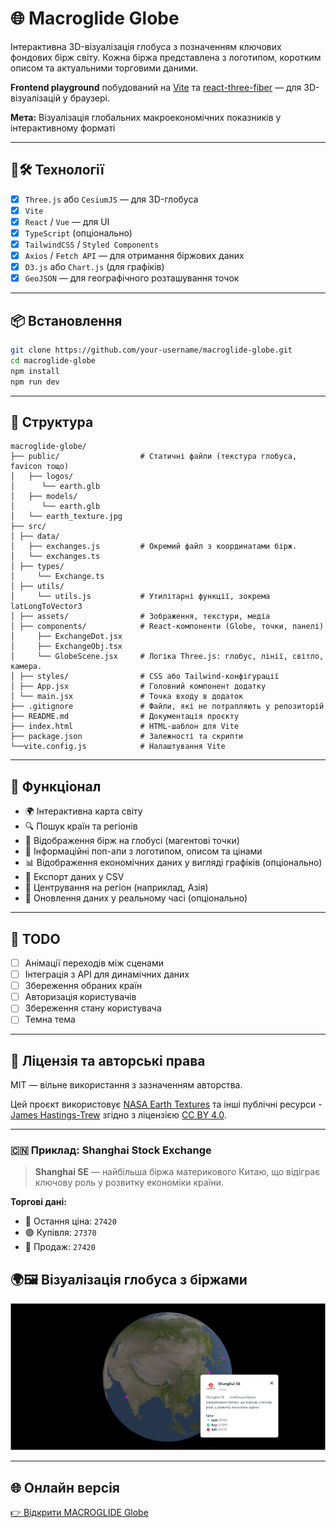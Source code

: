# 🌐 Macroglide Globe

Інтерактивна 3D-візуалізація глобуса з позначенням ключових фондових бірж світу. Кожна біржа представлена з логотипом, коротким описом та актуальними торговими даними.

**Frontend playground** побудований на [Vite](https://vitejs.dev/) та [react-three-fiber](https://github.com/pmndrs/react-three-fiber) — для 3D-візуалізацій у браузері.

**Мета:** Візуалізація глобальних макроекономічних показників у інтерактивному форматі

---

## 🚀🛠️ Технології

- [x] `Three.js` або `CesiumJS` — для 3D-глобуса
- [x] `Vite`
- [x] `React` / `Vue` — для UI
- [x] `TypeScript` (опціонально)
- [x] `TailwindCSS` / `Styled Components`
- [x] `Axios` / `Fetch API` — для отримання біржових даних
- [x] `D3.js` або `Chart.js` (для графіків)
- [x] `GeoJSON` — для географічного розташування точок

---

## 📦 Встановлення

```bash
git clone https://github.com/your-username/macroglide-globe.git
cd macroglide-globe
npm install
npm run dev
```

---

## 📁 Структура

```plaintext
macroglide-globe/
├── public/                  # Статичні файли (текстура глобуса, favicon тощо)
│   ├── logos/  
│      └── earth.glb
│   ├── models/  
│      └── earth.glb
│   └── earth_texture.jpg    
├── src/
│ ├── data/
│   ├── exchanges.js         # Окремий файл з координатами бірж.
│   └── exchanges.ts         
│ ├── types/
│     └── Exchange.ts
│ ├── utils/
│     └── utils.js           # Утилітарні функції, зокрема latLongToVector3
│ ├── assets/                # Зображення, текстури, медіа
│ ├── components/            # React-компоненти (Globe, точки, панелі)
│     ├── ExchangeDot.jsx         
│     ├── ExchangeObj.tsx  
│     └── GlobeScene.jsx     # Логіка Three.js: глобус, лінії, світло, камера.
│ ├── styles/                # CSS або Tailwind-конфігурації
│ ├── App.jsx                # Головний компонент додатку
│ └── main.jsx               # Точка входу в додаток
├── .gitignore               # Файли, які не потрапляють у репозиторій
├── README.md                # Документація проєкту
├── index.html               # HTML-шаблон для Vite
├── package.json             # Залежності та скрипти
└──vite.config.js            # Налаштування Vite
```

---

## 🧠 Функціонал

- 🌍 Інтерактивна карта світу
- 🔍 Пошук країн та регіонів
- 📍 Відображення бірж на глобусі (магентові точки)
- 🏢 Інформаційні поп-апи з логотипом, описом та цінами
- 📊 Відображення економічних даних у вигляді графіків (опціонально)
- 📁 Експорт даних у CSV
- 🧩 Центрування на регіон (наприклад, Азія)
- 🔄 Оновлення даних у реальному часі (опціонально)

---

## 📌 TODO

- [ ] Анімації переходів між сценами
- [ ] Інтеграція з API для динамічних даних
- [ ] Збереження обраних країн
- [ ] Авторизація користувачів
- [ ] Збереження стану користувача
- [ ] Темна тема

---

## 📑 Ліцензія та авторські права

MIT — вільне використання з зазначенням авторства.

Цей проєкт використовує [NASA Earth Textures](https://blenderartists.org/t/8k-earth-texture-download-free/1193918) та інші публічні ресурси - [James Hastings-Trew](https://planetpixelemporium.com/earth.html) згідно з ліцензією [CC BY 4.0](https://blenderartists.org/t/8k-earth-texture-download-free/1193918).

---

### 🇨🇳 Приклад: Shanghai Stock Exchange

> **Shanghai SE** — найбільша біржа материкового Китаю, що відіграє ключову роль у розвитку економіки країни.

**Торгові дані:**

- 🔹 Остання ціна: `27420`
- 🟢 Купівля: `27370`
- 🔴 Продаж: `27420`

## 🌍🖼️ Візуалізація глобуса з біржами

[![Глобус з біржами](./screenshots/globe.png)](./screenshots/globe.png)

---

## 🌐 Онлайн версія

[👉 Відкрити MACROGLIDE Globe](https://fotinia-sadovskaya.github.io/macroglide-globe/)

